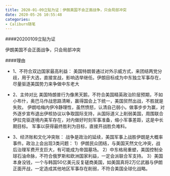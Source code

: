 ```yaml
---
title: 2020-01-09立贴为证：伊朗美国不会正面战争，只会局部冲突
date: 2020-05-26 10:55:48
categories:
- Caliburn随笔
---
```

####20200109立贴为证

伊朗美国不会正面战争，只会局部冲突

####理由

* 1、不符合双边国家最高利益：
美国特朗普通过对外示威方式，来团结两党分歧，用于大选，直接宣战，影响选举继任。伊朗目标成为中东独立军事存在，尽量驱逐美国势力来争做中东老大

* 2、主帅对比
美国特朗普行为像黑天鹅，不符合美国精英政治阶层预期，不如小布什，奥巴马作战思路清晰，赢得国会上下统一，美国贸然出战，不胜就是失败。
伊朗哈梅内伊冷静理性，虽然愤怒，认清自己弱小。做事步步为赢，对外逐步宣布退出伊核协议以争取国际支持，从国际道义上削弱美国，周围联合伊拉克驱逐境内美军存在，对内做好时刻军事准备，缩小军事差距，这是中长期目标。
军事以获得最终胜利为目标，直接开战胜负难料。

* 3、经济账和文化冲突账：
战争是政治的延续，美国军事上战胜伊朗是大概率事件。政治上会出现3类问题：
1）伊朗民众团结，与美国天然文化冲突，战后治理军费开支巨大，有可能成为帝国墓场。
2）中东格局重塑，美国控制全球石油命脉，不符合俄罗斯和欧洲国家利益，一定会派联合军支持。
3）美国本身没钱，一个与韩国50亿美元反复磋商美国，如美国真将2万亿武器与伊朗正面开战，一定造成其他地区军事存在削弱，不符合美国全球化战略。
